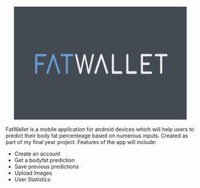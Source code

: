 <p align="center">
  <img width="460" height="300" src="https://github.com/Dylan-Morrissey/FatWallet/blob/develop/app/src/main/res/drawable/fatwallet.PNG "FatWallet"">
</p>
FatWallet is a mobile application for android devices which will help users to predict their body fat percenteage based on numerous inputs. Created as part of my final year project. Features of the app will include:

* Create an account
* Get a bodyfat prediction
* Save previous predictions
* Upload Images
* User Statistics

